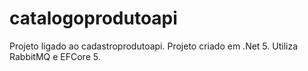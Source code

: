 # catalogoprodutoapi
Projeto ligado ao cadastroprodutoapi. Projeto criado em .Net 5. Utiliza RabbitMQ e EFCore 5.
